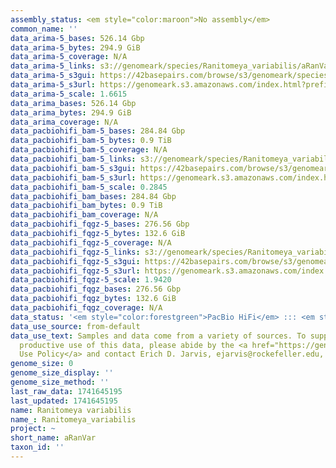 ```yaml
---
assembly_status: <em style="color:maroon">No assembly</em>
common_name: ''
data_arima-5_bases: 526.14 Gbp
data_arima-5_bytes: 294.9 GiB
data_arima-5_coverage: N/A
data_arima-5_links: s3://genomeark/species/Ranitomeya_variabilis/aRanVar5/genomic_data/arima/<br>
data_arima-5_s3gui: https://42basepairs.com/browse/s3/genomeark/species/Ranitomeya_variabilis/aRanVar5/genomic_data/arima/
data_arima-5_s3url: https://genomeark.s3.amazonaws.com/index.html?prefix=species/Ranitomeya_variabilis/aRanVar5/genomic_data/arima/
data_arima-5_scale: 1.6615
data_arima_bases: 526.14 Gbp
data_arima_bytes: 294.9 GiB
data_arima_coverage: N/A
data_pacbiohifi_bam-5_bases: 284.84 Gbp
data_pacbiohifi_bam-5_bytes: 0.9 TiB
data_pacbiohifi_bam-5_coverage: N/A
data_pacbiohifi_bam-5_links: s3://genomeark/species/Ranitomeya_variabilis/aRanVar5/genomic_data/pacbio_hifi/<br>
data_pacbiohifi_bam-5_s3gui: https://42basepairs.com/browse/s3/genomeark/species/Ranitomeya_variabilis/aRanVar5/genomic_data/pacbio_hifi/
data_pacbiohifi_bam-5_s3url: https://genomeark.s3.amazonaws.com/index.html?prefix=species/Ranitomeya_variabilis/aRanVar5/genomic_data/pacbio_hifi/
data_pacbiohifi_bam-5_scale: 0.2845
data_pacbiohifi_bam_bases: 284.84 Gbp
data_pacbiohifi_bam_bytes: 0.9 TiB
data_pacbiohifi_bam_coverage: N/A
data_pacbiohifi_fqgz-5_bases: 276.56 Gbp
data_pacbiohifi_fqgz-5_bytes: 132.6 GiB
data_pacbiohifi_fqgz-5_coverage: N/A
data_pacbiohifi_fqgz-5_links: s3://genomeark/species/Ranitomeya_variabilis/aRanVar5/genomic_data/pacbio_hifi/<br>
data_pacbiohifi_fqgz-5_s3gui: https://42basepairs.com/browse/s3/genomeark/species/Ranitomeya_variabilis/aRanVar5/genomic_data/pacbio_hifi/
data_pacbiohifi_fqgz-5_s3url: https://genomeark.s3.amazonaws.com/index.html?prefix=species/Ranitomeya_variabilis/aRanVar5/genomic_data/pacbio_hifi/
data_pacbiohifi_fqgz-5_scale: 1.9420
data_pacbiohifi_fqgz_bases: 276.56 Gbp
data_pacbiohifi_fqgz_bytes: 132.6 GiB
data_pacbiohifi_fqgz_coverage: N/A
data_status: '<em style="color:forestgreen">PacBio HiFi</em> ::: <em style="color:forestgreen">Arima</em>'
data_use_source: from-default
data_use_text: Samples and data come from a variety of sources. To support fair and
  productive use of this data, please abide by the <a href="https://genome10k.soe.ucsc.edu/data-use-policies/">Data
  Use Policy</a> and contact Erich D. Jarvis, ejarvis@rockefeller.edu, with any questions.
genome_size: 0
genome_size_display: ''
genome_size_method: ''
last_raw_data: 1741645195
last_updated: 1741645195
name: Ranitomeya variabilis
name_: Ranitomeya_variabilis
project: ~
short_name: aRanVar
taxon_id: ''
---
```

